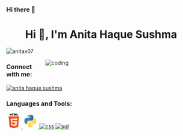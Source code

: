 ### Hi there 👋
<h1 align="center">Hi 👋, I'm Anita Haque Sushma</h1>
<p align="left"> <img src="https://komarev.com/ghpvc/?username=anitax07&label=Profile%20views&color=0e75b6&style=flat" alt="anitax07" /> </p>

<img align="right" alt="coding" width="400" src="https://media.tenor.com/S59bPkT0pqcAAAAC/programming.gif">

<!--p align="left"> <a href="https://github.com/ryo-ma/github-profile-trophy"><img src="https://github-profile-trophy.vercel.app/?username=anitax07" alt="anitax07" /></a> </p -->



<h3 align="left">Connect with me:</h3>
<p align="left">
<a href="https://linkedin.com/in/anita haque sushma" target="blank"><img align="center" src="https://raw.githubusercontent.com/rahuldkjain/github-profile-readme-generator/master/src/images/icons/Social/linked-in-alt.svg" alt="anita haque sushma" height="30" width="40" /></a>
</p>



<h3 align="left">Languages and Tools:</h3>
<p align="left"> <a href="https://www.w3.org/html/" target="_blank" rel="noreferrer"> <img src="https://raw.githubusercontent.com/devicons/devicon/master/icons/html5/html5-original-wordmark.svg" alt="html5" width="40" height="40"/> </a> <a href="https://www.python.org" target="_blank" rel="noreferrer"> <img src="https://raw.githubusercontent.com/devicons/devicon/master/icons/python/python-original.svg" alt="python" width="40" height="40"/> </a> <a href="https://www.w3schools.com/css/"  target="_blank" rel="noreferrer"> <img src="https://cdn.jsdelivr.net/gh/devicons/devicon@latest/icons/css3/css3-original.svg"  alt="css" width="40" height="40"/> </a> 
<a href="https://www.w3schools.com/SQL/deFault.asp" target="_blank" rel="noreferrer"><img src="https://cdn.jsdelivr.net/gh/devicons/devicon@latest/icons/azuresqldatabase/azuresqldatabase-original.svg" alt="sql" width="40" height="40"/> </a> 
</p>

<!--p><img align="left" src="https://github-readme-stats.vercel.app/api/top-langs?username=anitax07&show_icons=true&locale=en&layout=compact" alt="anitax07" /></p>
<p><img align="center" src="https://github-readme-streak-stats.herokuapp.com/?user=anitax07&" alt="anitax07" /></p-->
